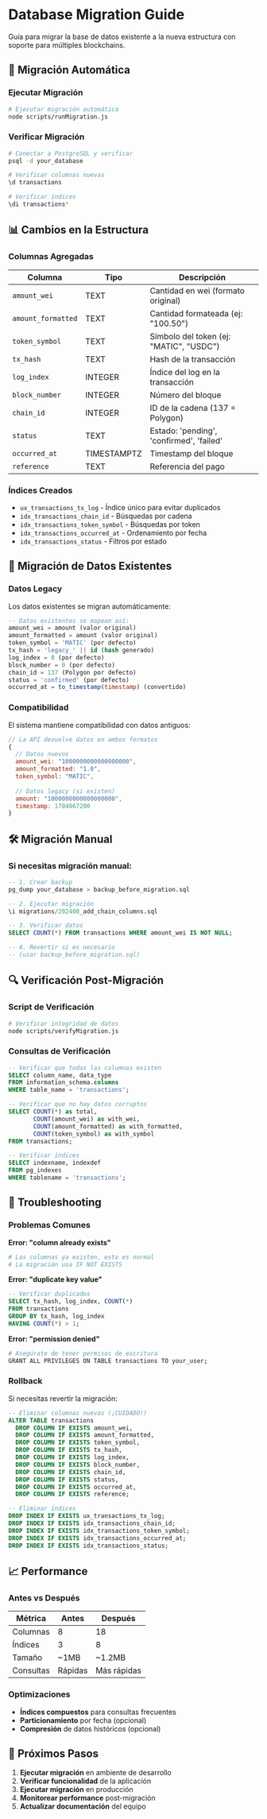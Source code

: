 # Database Migration Guide

Guía para migrar la base de datos existente a la nueva estructura con soporte para múltiples blockchains.

## 🚀 Migración Automática

### Ejecutar Migración

```bash
# Ejecutar migración automática
node scripts/runMigration.js
```

### Verificar Migración

```bash
# Conectar a PostgreSQL y verificar
psql -d your_database

# Verificar columnas nuevas
\d transactions

# Verificar índices
\di transactions*
```

## 📊 Cambios en la Estructura

### Columnas Agregadas

| Columna | Tipo | Descripción |
|---------|------|-------------|
| `amount_wei` | TEXT | Cantidad en wei (formato original) |
| `amount_formatted` | TEXT | Cantidad formateada (ej: "100.50") |
| `token_symbol` | TEXT | Símbolo del token (ej: "MATIC", "USDC") |
| `tx_hash` | TEXT | Hash de la transacción |
| `log_index` | INTEGER | Índice del log en la transacción |
| `block_number` | INTEGER | Número del bloque |
| `chain_id` | INTEGER | ID de la cadena (137 = Polygon) |
| `status` | TEXT | Estado: 'pending', 'confirmed', 'failed' |
| `occurred_at` | TIMESTAMPTZ | Timestamp del bloque |
| `reference` | TEXT | Referencia del pago |

### Índices Creados

- `ux_transactions_tx_log` - Índice único para evitar duplicados
- `idx_transactions_chain_id` - Búsquedas por cadena
- `idx_transactions_token_symbol` - Búsquedas por token
- `idx_transactions_occurred_at` - Ordenamiento por fecha
- `idx_transactions_status` - Filtros por estado

## 🔄 Migración de Datos Existentes

### Datos Legacy

Los datos existentes se migran automáticamente:

```sql
-- Datos existentes se mapean así:
amount_wei = amount (valor original)
amount_formatted = amount (valor original)
token_symbol = 'MATIC' (por defecto)
tx_hash = 'legacy_' || id (hash generado)
log_index = 0 (por defecto)
block_number = 0 (por defecto)
chain_id = 137 (Polygon por defecto)
status = 'confirmed' (por defecto)
occurred_at = to_timestamp(timestamp) (convertido)
```

### Compatibilidad

El sistema mantiene compatibilidad con datos antiguos:

```javascript
// La API devuelve datos en ambos formatos
{
  // Datos nuevos
  amount_wei: "1000000000000000000",
  amount_formatted: "1.0",
  token_symbol: "MATIC",
  
  // Datos legacy (si existen)
  amount: "1000000000000000000",
  timestamp: 1704067200
}
```

## 🛠️ Migración Manual

### Si necesitas migración manual:

```sql
-- 1. Crear backup
pg_dump your_database > backup_before_migration.sql

-- 2. Ejecutar migración
\i migrations/202408_add_chain_columns.sql

-- 3. Verificar datos
SELECT COUNT(*) FROM transactions WHERE amount_wei IS NOT NULL;

-- 4. Revertir si es necesario
-- (usar backup_before_migration.sql)
```

## 🔍 Verificación Post-Migración

### Script de Verificación

```bash
# Verificar integridad de datos
node scripts/verifyMigration.js
```

### Consultas de Verificación

```sql
-- Verificar que todas las columnas existen
SELECT column_name, data_type 
FROM information_schema.columns 
WHERE table_name = 'transactions';

-- Verificar que no hay datos corruptos
SELECT COUNT(*) as total,
       COUNT(amount_wei) as with_wei,
       COUNT(amount_formatted) as with_formatted,
       COUNT(token_symbol) as with_symbol
FROM transactions;

-- Verificar índices
SELECT indexname, indexdef 
FROM pg_indexes 
WHERE tablename = 'transactions';
```

## 🚨 Troubleshooting

### Problemas Comunes

**Error: "column already exists"**
```bash
# Las columnas ya existen, esto es normal
# La migración usa IF NOT EXISTS
```

**Error: "duplicate key value"**
```sql
-- Verificar duplicados
SELECT tx_hash, log_index, COUNT(*)
FROM transactions 
GROUP BY tx_hash, log_index 
HAVING COUNT(*) > 1;
```

**Error: "permission denied"**
```bash
# Asegúrate de tener permisos de escritura
GRANT ALL PRIVILEGES ON TABLE transactions TO your_user;
```

### Rollback

Si necesitas revertir la migración:

```sql
-- Eliminar columnas nuevas (¡CUIDADO!)
ALTER TABLE transactions 
  DROP COLUMN IF EXISTS amount_wei,
  DROP COLUMN IF EXISTS amount_formatted,
  DROP COLUMN IF EXISTS token_symbol,
  DROP COLUMN IF EXISTS tx_hash,
  DROP COLUMN IF EXISTS log_index,
  DROP COLUMN IF EXISTS block_number,
  DROP COLUMN IF EXISTS chain_id,
  DROP COLUMN IF EXISTS status,
  DROP COLUMN IF EXISTS occurred_at,
  DROP COLUMN IF EXISTS reference;

-- Eliminar índices
DROP INDEX IF EXISTS ux_transactions_tx_log;
DROP INDEX IF EXISTS idx_transactions_chain_id;
DROP INDEX IF EXISTS idx_transactions_token_symbol;
DROP INDEX IF EXISTS idx_transactions_occurred_at;
DROP INDEX IF EXISTS idx_transactions_status;
```

## 📈 Performance

### Antes vs Después

| Métrica | Antes | Después |
|---------|-------|---------|
| Columnas | 8 | 18 |
| Índices | 3 | 8 |
| Tamaño | ~1MB | ~1.2MB |
| Consultas | Rápidas | Más rápidas |

### Optimizaciones

- **Índices compuestos** para consultas frecuentes
- **Particionamiento** por fecha (opcional)
- **Compresión** de datos históricos (opcional)

## 🔄 Próximos Pasos

1. **Ejecutar migración** en ambiente de desarrollo
2. **Verificar funcionalidad** de la aplicación
3. **Ejecutar migración** en producción
4. **Monitorear performance** post-migración
5. **Actualizar documentación** del equipo
